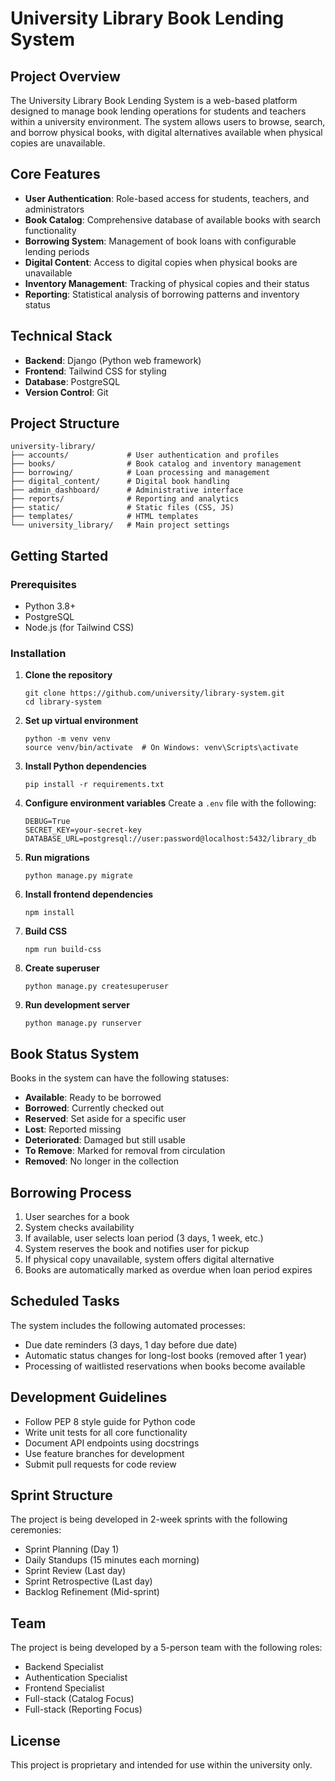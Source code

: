 # University Library Book Lending System

## Project Overview

The University Library Book Lending System is a web-based platform designed to manage book lending operations for students and teachers within a university environment. The system allows users to browse, search, and borrow physical books, with digital alternatives available when physical copies are unavailable.

## Core Features

- **User Authentication**: Role-based access for students, teachers, and administrators
- **Book Catalog**: Comprehensive database of available books with search functionality
- **Borrowing System**: Management of book loans with configurable lending periods
- **Digital Content**: Access to digital copies when physical books are unavailable
- **Inventory Management**: Tracking of physical copies and their status
- **Reporting**: Statistical analysis of borrowing patterns and inventory status

## Technical Stack

- **Backend**: Django (Python web framework)
- **Frontend**: Tailwind CSS for styling
- **Database**: PostgreSQL
- **Version Control**: Git

## Project Structure

```
university-library/
├── accounts/             # User authentication and profiles
├── books/                # Book catalog and inventory management
├── borrowing/            # Loan processing and management
├── digital_content/      # Digital book handling
├── admin_dashboard/      # Administrative interface
├── reports/              # Reporting and analytics
├── static/               # Static files (CSS, JS)
├── templates/            # HTML templates
└── university_library/   # Main project settings
```

## Getting Started

### Prerequisites

- Python 3.8+
- PostgreSQL
- Node.js (for Tailwind CSS)

### Installation

1. **Clone the repository**
   ```
   git clone https://github.com/university/library-system.git
   cd library-system
   ```

2. **Set up virtual environment**
   ```
   python -m venv venv
   source venv/bin/activate  # On Windows: venv\Scripts\activate
   ```

3. **Install Python dependencies**
   ```
   pip install -r requirements.txt
   ```

4. **Configure environment variables**
   Create a `.env` file with the following:
   ```
   DEBUG=True
   SECRET_KEY=your-secret-key
   DATABASE_URL=postgresql://user:password@localhost:5432/library_db
   ```

5. **Run migrations**
   ```
   python manage.py migrate
   ```

6. **Install frontend dependencies**
   ```
   npm install
   ```

7. **Build CSS**
   ```
   npm run build-css
   ```

8. **Create superuser**
   ```
   python manage.py createsuperuser
   ```

9. **Run development server**
   ```
   python manage.py runserver
   ```

## Book Status System

Books in the system can have the following statuses:

- **Available**: Ready to be borrowed
- **Borrowed**: Currently checked out
- **Reserved**: Set aside for a specific user
- **Lost**: Reported missing
- **Deteriorated**: Damaged but still usable
- **To Remove**: Marked for removal from circulation
- **Removed**: No longer in the collection

## Borrowing Process

1. User searches for a book
2. System checks availability
3. If available, user selects loan period (3 days, 1 week, etc.)
4. System reserves the book and notifies user for pickup
5. If physical copy unavailable, system offers digital alternative
6. Books are automatically marked as overdue when loan period expires

## Scheduled Tasks

The system includes the following automated processes:

- Due date reminders (3 days, 1 day before due date)
- Automatic status changes for long-lost books (removed after 1 year)
- Processing of waitlisted reservations when books become available

## Development Guidelines

- Follow PEP 8 style guide for Python code
- Write unit tests for all core functionality
- Document API endpoints using docstrings
- Use feature branches for development
- Submit pull requests for code review

## Sprint Structure

The project is being developed in 2-week sprints with the following ceremonies:
- Sprint Planning (Day 1)
- Daily Standups (15 minutes each morning)
- Sprint Review (Last day)
- Sprint Retrospective (Last day)
- Backlog Refinement (Mid-sprint)

## Team

The project is being developed by a 5-person team with the following roles:
- Backend Specialist
- Authentication Specialist
- Frontend Specialist
- Full-stack (Catalog Focus)
- Full-stack (Reporting Focus)

## License

This project is proprietary and intended for use within the university only.